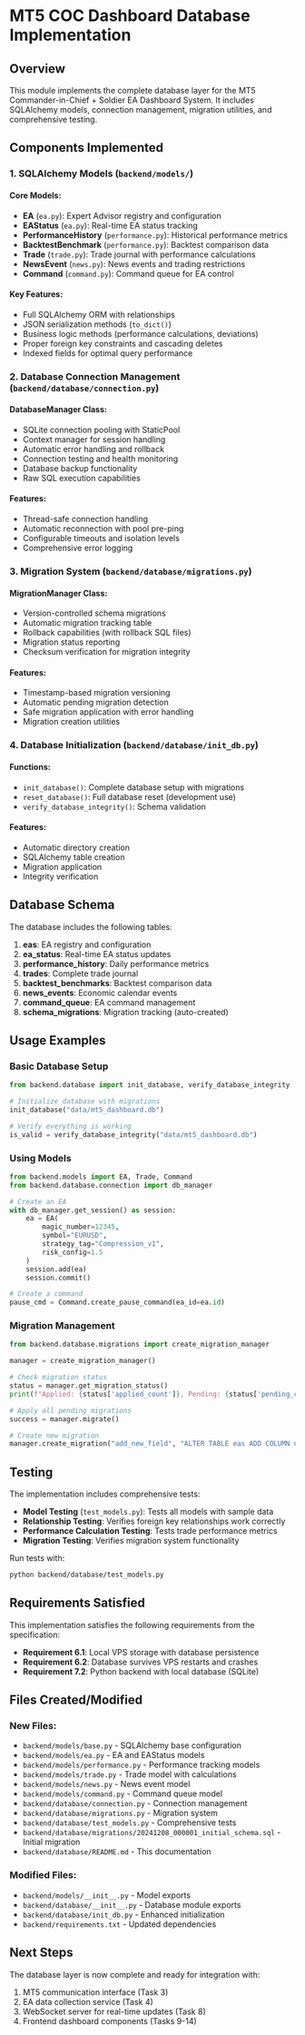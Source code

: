 # MT5 COC Dashboard Database Implementation

## Overview

This module implements the complete database layer for the MT5 Commander-in-Chief + Soldier EA Dashboard System. It includes SQLAlchemy models, connection management, migration utilities, and comprehensive testing.

## Components Implemented

### 1. SQLAlchemy Models (`backend/models/`)

#### Core Models:
- **EA** (`ea.py`): Expert Advisor registry and configuration
- **EAStatus** (`ea.py`): Real-time EA status tracking
- **PerformanceHistory** (`performance.py`): Historical performance metrics
- **BacktestBenchmark** (`performance.py`): Backtest comparison data
- **Trade** (`trade.py`): Trade journal with performance calculations
- **NewsEvent** (`news.py`): News events and trading restrictions
- **Command** (`command.py`): Command queue for EA control

#### Key Features:
- Full SQLAlchemy ORM with relationships
- JSON serialization methods (`to_dict()`)
- Business logic methods (performance calculations, deviations)
- Proper foreign key constraints and cascading deletes
- Indexed fields for optimal query performance

### 2. Database Connection Management (`backend/database/connection.py`)

#### DatabaseManager Class:
- SQLite connection pooling with StaticPool
- Context manager for session handling
- Automatic error handling and rollback
- Connection testing and health monitoring
- Database backup functionality
- Raw SQL execution capabilities

#### Features:
- Thread-safe connection handling
- Automatic reconnection with pool pre-ping
- Configurable timeouts and isolation levels
- Comprehensive error logging

### 3. Migration System (`backend/database/migrations.py`)

#### MigrationManager Class:
- Version-controlled schema migrations
- Automatic migration tracking table
- Rollback capabilities (with rollback SQL files)
- Migration status reporting
- Checksum verification for migration integrity

#### Features:
- Timestamp-based migration versioning
- Automatic pending migration detection
- Safe migration application with error handling
- Migration creation utilities

### 4. Database Initialization (`backend/database/init_db.py`)

#### Functions:
- `init_database()`: Complete database setup with migrations
- `reset_database()`: Full database reset (development use)
- `verify_database_integrity()`: Schema validation

#### Features:
- Automatic directory creation
- SQLAlchemy table creation
- Migration application
- Integrity verification

## Database Schema

The database includes the following tables:

1. **eas**: EA registry and configuration
2. **ea_status**: Real-time EA status updates
3. **performance_history**: Daily performance metrics
4. **trades**: Complete trade journal
5. **backtest_benchmarks**: Backtest comparison data
6. **news_events**: Economic calendar events
7. **command_queue**: EA command management
8. **schema_migrations**: Migration tracking (auto-created)

## Usage Examples

### Basic Database Setup
```python
from backend.database import init_database, verify_database_integrity

# Initialize database with migrations
init_database("data/mt5_dashboard.db")

# Verify everything is working
is_valid = verify_database_integrity("data/mt5_dashboard.db")
```

### Using Models
```python
from backend.models import EA, Trade, Command
from backend.database.connection import db_manager

# Create an EA
with db_manager.get_session() as session:
    ea = EA(
        magic_number=12345,
        symbol="EURUSD",
        strategy_tag="Compression_v1",
        risk_config=1.5
    )
    session.add(ea)
    session.commit()

# Create a command
pause_cmd = Command.create_pause_command(ea_id=ea.id)
```

### Migration Management
```python
from backend.database.migrations import create_migration_manager

manager = create_migration_manager()

# Check migration status
status = manager.get_migration_status()
print(f"Applied: {status['applied_count']}, Pending: {status['pending_count']}")

# Apply all pending migrations
success = manager.migrate()

# Create new migration
manager.create_migration("add_new_field", "ALTER TABLE eas ADD COLUMN new_field TEXT;")
```

## Testing

The implementation includes comprehensive tests:

- **Model Testing** (`test_models.py`): Tests all models with sample data
- **Relationship Testing**: Verifies foreign key relationships work correctly
- **Performance Calculation Testing**: Tests trade performance metrics
- **Migration Testing**: Verifies migration system functionality

Run tests with:
```bash
python backend/database/test_models.py
```

## Requirements Satisfied

This implementation satisfies the following requirements from the specification:

- **Requirement 6.1**: Local VPS storage with database persistence 
- **Requirement 6.2**: Database survives VPS restarts and crashes 
- **Requirement 7.2**: Python backend with local database (SQLite) 

## Files Created/Modified

### New Files:
- `backend/models/base.py` - SQLAlchemy base configuration
- `backend/models/ea.py` - EA and EAStatus models
- `backend/models/performance.py` - Performance tracking models
- `backend/models/trade.py` - Trade model with calculations
- `backend/models/news.py` - News event model
- `backend/models/command.py` - Command queue model
- `backend/database/connection.py` - Connection management
- `backend/database/migrations.py` - Migration system
- `backend/database/test_models.py` - Comprehensive tests
- `backend/database/migrations/20241208_000001_initial_schema.sql` - Initial migration
- `backend/database/README.md` - This documentation

### Modified Files:
- `backend/models/__init__.py` - Model exports
- `backend/database/__init__.py` - Database module exports
- `backend/database/init_db.py` - Enhanced initialization
- `backend/requirements.txt` - Updated dependencies

## Next Steps

The database layer is now complete and ready for integration with:
1. MT5 communication interface (Task 3)
2. EA data collection service (Task 4)
3. WebSocket server for real-time updates (Task 8)
4. Frontend dashboard components (Tasks 9-14)